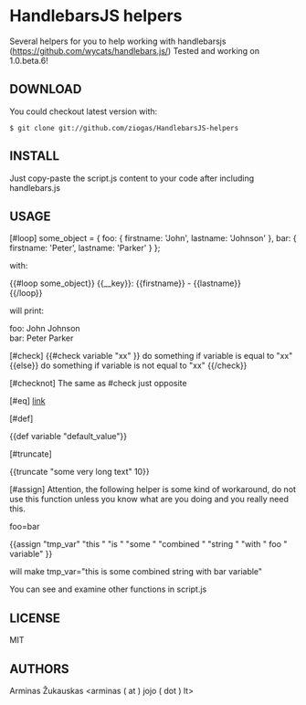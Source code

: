 HandlebarsJS helpers
==============

Several helpers for you to help working with handlebarsjs (https://github.com/wycats/handlebars.js/) 
Tested and working on 1.0.beta.6!

DOWNLOAD
--------------
You could checkout latest version with:

    $ git clone git://github.com/ziogas/HandlebarsJS-helpers


INSTALL
--------------
Just copy-paste the script.js content to your code after including handlebars.js


USAGE
--------------

[#loop]
some_object = { foo: { firstname: 'John', lastname: 'Johnson' }, bar: { firstname: 'Peter', lastname: 'Parker' } };

with: 

{{#loop some_object}}
    {{__key}}: {{firstname}} - {{lastname}}<br />
{{/loop}}

will print:

foo: John Johnson<br/>
bar: Peter Parker<br />


[#check]
{{#check variable "xx" }}
    do something if variable is equal to "xx"
{{else}}
    do something if variable is not equal to "xx"
{{/check}}


[#checknot]
The same as #check just opposite


[#eq]
<a href='{{eq variable "xx" "there_is_xx_link" "there_is_not_xx_link"}}'>link</a>


[#def]
<div>{{def variable "default_value"}}</div>


[#truncate]
<div>{{truncate "some very long text" 10}}</div>


[#assign]
Attention, the following helper is some kind of workaround, do not use this function unless you know what are you doing and you really need this.

foo=bar

{{assign "tmp_var" "this " "is " "some " "combined " "string " "with " foo " variable" }} 

will make tmp_var="this is some combined string with bar variable"


You can see and examine other functions in script.js


LICENSE
--------------
MIT


AUTHORS
-------------
Arminas Žukauskas <arminas ( at ) jojo ( dot ) lt>
